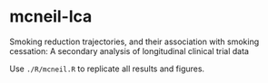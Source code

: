 # mcneil-lca
Smoking reduction trajectories, and their association with smoking cessation: A secondary analysis of longitudinal clinical trial data

Use `./R/mcneil.R` to replicate all results and figures.